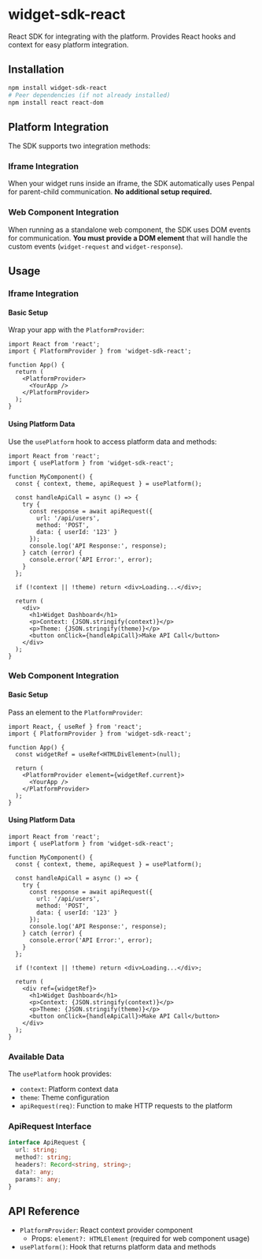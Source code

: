 # widget-sdk-react

React SDK for integrating with the platform. Provides React hooks and context for easy platform integration.

## Installation

```bash
npm install widget-sdk-react
# Peer dependencies (if not already installed)
npm install react react-dom
```

## Platform Integration

The SDK supports two integration methods:

### Iframe Integration
When your widget runs inside an iframe, the SDK automatically uses Penpal for parent-child communication. **No additional setup required.**

### Web Component Integration
When running as a standalone web component, the SDK uses DOM events for communication. **You must provide a DOM element** that will handle the custom events (`widget-request` and `widget-response`).

## Usage

### Iframe Integration

#### Basic Setup

Wrap your app with the `PlatformProvider`:

```tsx
import React from 'react';
import { PlatformProvider } from 'widget-sdk-react';

function App() {
  return (
    <PlatformProvider>
      <YourApp />
    </PlatformProvider>
  );
}
```

#### Using Platform Data

Use the `usePlatform` hook to access platform data and methods:

```tsx
import React from 'react';
import { usePlatform } from 'widget-sdk-react';

function MyComponent() {
  const { context, theme, apiRequest } = usePlatform();

  const handleApiCall = async () => {
    try {
      const response = await apiRequest({
        url: '/api/users',
        method: 'POST',
        data: { userId: '123' }
      });
      console.log('API Response:', response);
    } catch (error) {
      console.error('API Error:', error);
    }
  };

  if (!context || !theme) return <div>Loading...</div>;

  return (
    <div>
      <h1>Widget Dashboard</h1>
      <p>Context: {JSON.stringify(context)}</p>
      <p>Theme: {JSON.stringify(theme)}</p>
      <button onClick={handleApiCall}>Make API Call</button>
    </div>
  );
}
```

### Web Component Integration

#### Basic Setup

Pass an element to the `PlatformProvider`:

```tsx
import React, { useRef } from 'react';
import { PlatformProvider } from 'widget-sdk-react';

function App() {
  const widgetRef = useRef<HTMLDivElement>(null);
  
  return (
    <PlatformProvider element={widgetRef.current}>
      <YourApp />
    </PlatformProvider>
  );
}
```

#### Using Platform Data

```tsx
import React from 'react';
import { usePlatform } from 'widget-sdk-react';

function MyComponent() {
  const { context, theme, apiRequest } = usePlatform();

  const handleApiCall = async () => {
    try {
      const response = await apiRequest({
        url: '/api/users',
        method: 'POST',
        data: { userId: '123' }
      });
      console.log('API Response:', response);
    } catch (error) {
      console.error('API Error:', error);
    }
  };

  if (!context || !theme) return <div>Loading...</div>;

  return (
    <div ref={widgetRef}>
      <h1>Widget Dashboard</h1>
      <p>Context: {JSON.stringify(context)}</p>
      <p>Theme: {JSON.stringify(theme)}</p>
      <button onClick={handleApiCall}>Make API Call</button>
    </div>
  );
}
```

### Available Data

The `usePlatform` hook provides:

- `context`: Platform context data
- `theme`: Theme configuration
- `apiRequest(req)`: Function to make HTTP requests to the platform

### ApiRequest Interface

```typescript
interface ApiRequest {
  url: string;
  method?: string;
  headers?: Record<string, string>;
  data?: any;
  params?: any;
}
```

## API Reference

- `PlatformProvider`: React context provider component
  - Props: `element?: HTMLElement` (required for web component usage)
- `usePlatform()`: Hook that returns platform data and methods 